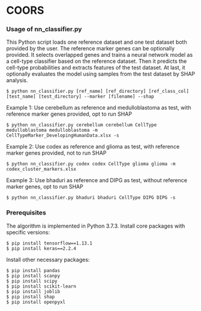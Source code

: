 # COORS


### Usage of nn_classifier.py
This Python script loads one reference dataset and one test dataset both provided by the user. 
The reference marker genes can be optionally provided.
It selects overlapped genes and trains a neural network model as a cell-type classifier based on the reference dataset.
Then it predicts the cell-type probabilities and extracts features of the test dataset.
At last, it optionally evaluates the model using samples from the test dataset by SHAP analysis.

```
$ python nn_classifier.py [ref_name] [ref_directory] [ref_class_col] [test_name] [test_directory] --marker [filename] --shap
```

Example 1: Use cerebellum as reference and medulloblastoma as test, with reference marker genes provided, opt to run SHAP
```
$ python nn_classifier.py cerebellum cerebellum CellType medulloblastoma medulloblastoma -m CellTypeMarker_DevelopingHumanData.xlsx -s
```

Example 2: Use codex as reference and glioma as test, with reference marker genes provided, not to run SHAP
```
$ python nn_classifier.py codex codex CellType glioma glioma -m codex_cluster_markers.xlsx
```

Example 3: Use bhaduri as reference and DIPG as test, without reference marker genes, opt to run SHAP
```
$ python nn_classifier.py bhaduri bhaduri CellType DIPG DIPG -s
```

### Prerequisites
The algorithm is implemented in Python 3.7.3. 
Install core packages with specific versions:
```
$ pip install tensorflow==1.13.1
$ pip install keras==2.2.4
```

Install other necessary packages:
```
$ pip install pandas
$ pip install scanpy
$ pip install scipy
$ pip install scikit-learn
$ pip install joblib
$ pip install shap
$ pip install openpyxl
```
